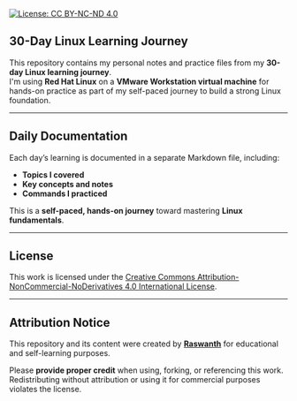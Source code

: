 [![License: CC BY-NC-ND 4.0](https://img.shields.io/badge/License-CC%20BY--NC--ND%204.0-lightgrey.svg)](https://creativecommons.org/licenses/by-nc-nd/4.0/)

##  30-Day Linux Learning Journey

This repository contains my personal notes and practice files from my **30-day Linux learning journey**.  
I'm using **Red Hat Linux** on a **VMware Workstation virtual machine** for hands-on practice as part of my self-paced journey to build a strong Linux foundation.

---

##  Daily Documentation

Each day’s learning is documented in a separate Markdown file, including:

-  **Topics I covered**
-  **Key concepts and notes**
-  **Commands I practiced**

This is a **self-paced, hands-on journey** toward mastering **Linux fundamentals**.

---

##  License

This work is licensed under the [Creative Commons Attribution-NonCommercial-NoDerivatives 4.0 International License](https://creativecommons.org/licenses/by-nc-nd/4.0/).

---

##  Attribution Notice

This repository and its content were created by **[Raswanth](https://github.com/raswanthx7)** for educational and self-learning purposes.

Please **provide proper credit** when using, forking, or referencing this work.  
Redistributing without attribution or using it for commercial purposes violates the license.


